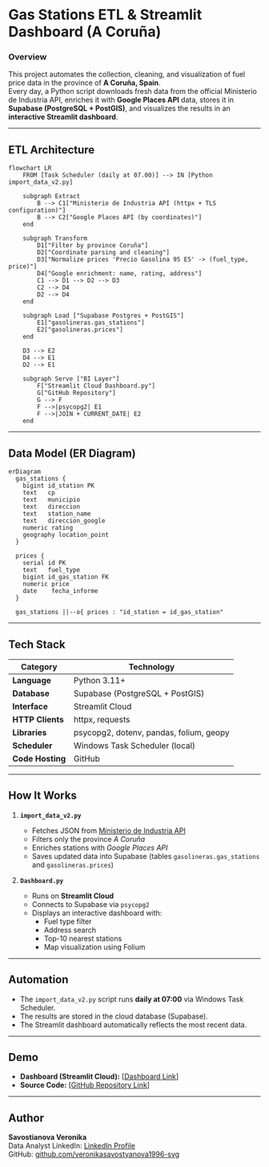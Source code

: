 # Gas Stations ETL & Streamlit Dashboard (A Coruña)

### Overview
This project automates the collection, cleaning, and visualization of fuel price data in the province of **A Coruña, Spain**.  
Every day, a Python script downloads fresh data from the official Ministerio de Industria API, enriches it with **Google Places API** data, stores it in **Supabase (PostgreSQL + PostGIS)**, and visualizes the results in an **interactive Streamlit dashboard**.

---

## ETL Architecture

```mermaid
flowchart LR
    FROM [Task Scheduler (daily at 07.00)] --> IN [Python import_data_v2.py]

    subgraph Extract
        B --> C1["Ministerio de Industria API (httpx + TLS configuration)"]
        B --> C2["Google Places API (by coordinates)"]
    end

    subgraph Transform
        D1["Filter by province Coruña"]
        D2["Coordinate parsing and cleaning"]
        D3["Normalize prices 'Precio Gasolina 95 E5' -> (fuel_type, price)"]
        D4["Google enrichment: name, rating, address"]
        C1 --> D1 --> D2 --> D3
        C2 --> D4
        D2 --> D4
    end

    subgraph Load ["Supabase Postgres + PostGIS"]
        E1["gasolineras.gas_stations"]
        E2["gasolineras.prices"]
    end

    D3 --> E2
    D4 --> E1
    D2 --> E1

    subgraph Serve ["BI Layer"]
        F["Streamlit Cloud Dashboard.py"]
        G["GitHub Repository"]
        G --> F
        F -->|psycopg2| E1
        F -->|JOIN + CURRENT_DATE| E2
    end

```

---

## Data Model (ER Diagram)

```mermaid
erDiagram
  gas_stations {
    bigint id_station PK
    text   cp
    text   municipio
    text   direccion
    text   station_name
    text   direccion_google
    numeric rating
    geography location_point
  }

  prices {
    serial id PK
    text   fuel_type
    bigint id_gas_station FK
    numeric price
    date    fecha_informe
  }

  gas_stations ||--o{ prices : "id_station = id_gas_station"
```

---

## Tech Stack

| Category | Technology |
|-----------|-------------|
| **Language** | Python 3.11+ |
| **Database** | Supabase (PostgreSQL + PostGIS) |
| **Interface** | Streamlit Cloud |
| **HTTP Clients** | httpx, requests |
| **Libraries** | psycopg2, dotenv, pandas, folium, geopy |
| **Scheduler** | Windows Task Scheduler (local) |
| **Code Hosting** | GitHub |

---

## How It Works

1. **`import_data_v2.py`**  
   - Fetches JSON from [Ministerio de Industria API](https://sedeaplicaciones.minetur.gob.es/ServiciosRESTCarburantes/PreciosCarburantes/EstacionesTerrestres/)  
   - Filters only the province *A Coruña*  
   - Enriches stations with *Google Places API*  
   - Saves updated data into Supabase (tables `gasolineras.gas_stations` and `gasolineras.prices`)

2. **`Dashboard.py`**  
   - Runs on **Streamlit Cloud**  
   - Connects to Supabase via `psycopg2`  
   - Displays an interactive dashboard with:
     - Fuel type filter  
     - Address search  
     - Top-10 nearest stations  
     - Map visualization using Folium

---

## Automation
- The `import_data_v2.py` script runs **daily at 07:00** via Windows Task Scheduler.  
- The results are stored in the cloud database (Supabase).  
- The Streamlit dashboard automatically reflects the most recent data.

---

## Demo
- **Dashboard (Streamlit Cloud):** [[Dashboard Link](https://thfu5xjpz3f2danqkbxaxa.streamlit.app/)]  
- **Source Code:** [[GitHub Repository Link](https://github.com/veronikasavostyanova1996-svg/gas_station)]


---

## Author
**Savostianova Veronika**  
Data Analyst 
LinkedIn: [LinkedIn Profile](https://www.linkedin.com/in/veronika-savostianova/)  
GitHub: [github.com/veronikasavostyanova1996-svg](https://github.com/veronikasavostyanova1996-svg)
